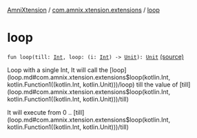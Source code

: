 [AmniXtension](../index.md) / [com.amnix.xtension.extensions](index.md) / [loop](./loop.md)

# loop

`fun loop(till: `[`Int`](https://kotlinlang.org/api/latest/jvm/stdlib/kotlin/-int/index.html)`, loop: (i: `[`Int`](https://kotlinlang.org/api/latest/jvm/stdlib/kotlin/-int/index.html)`) -> `[`Unit`](https://kotlinlang.org/api/latest/jvm/stdlib/kotlin/-unit/index.html)`): `[`Unit`](https://kotlinlang.org/api/latest/jvm/stdlib/kotlin/-unit/index.html) [(source)](https://github.com/AmniX/AmniXTension/tree/master/AmniXtension/src/main/java/com/amnix/xtension/extensions/GlobalExtensions.kt#L126)

Loop with a single Int, It will call the [loop](loop.md#com.amnix.xtension.extensions$loop(kotlin.Int, kotlin.Function1((kotlin.Int, kotlin.Unit)))/loop) till the value of [till](loop.md#com.amnix.xtension.extensions$loop(kotlin.Int, kotlin.Function1((kotlin.Int, kotlin.Unit)))/till)

It will execute from 0 .. [till](loop.md#com.amnix.xtension.extensions$loop(kotlin.Int, kotlin.Function1((kotlin.Int, kotlin.Unit)))/till)

